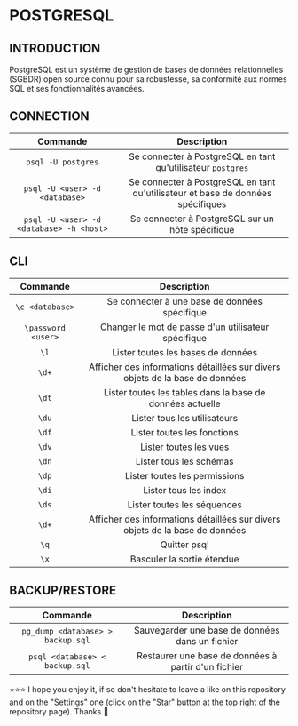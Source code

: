 # POSTGRESQL

## INTRODUCTION
PostgreSQL est un système de gestion de bases de données relationnelles (SGBDR) open source connu pour sa robustesse, sa conformité aux normes SQL et ses fonctionnalités avancées.

## CONNECTION
| Commande | Description |
| :---: | :---: |
| `psql -U postgres` | Se connecter à PostgreSQL en tant qu'utilisateur `postgres` |
| `psql -U <user> -d <database>` | Se connecter à PostgreSQL en tant qu'utilisateur et base de données spécifiques |
| `psql -U <user> -d <database> -h <host>` | Se connecter à PostgreSQL sur un hôte spécifique |

## CLI
| Commande | Description |
| :---: | :---: |
| `\c <database>` | Se connecter à une base de données spécifique |
| `\password <user>` | Changer le mot de passe d'un utilisateur spécifique |
| `\l` | Lister toutes les bases de données |
| `\d+` | Afficher des informations détaillées sur divers objets de la base de données |
| `\dt` | Lister toutes les tables dans la base de données actuelle |
| `\du` | Lister tous les utilisateurs |
| `\df` | Lister toutes les fonctions |
| `\dv` | Lister toutes les vues |
| `\dn` | Lister tous les schémas |
| `\dp` | Lister toutes les permissions |
| `\di` | Lister tous les index |
| `\ds` | Lister toutes les séquences |
| `\d+` | Afficher des informations détaillées sur divers objets de la base de données |
| `\q` | Quitter psql |
| `\x` | Basculer la sortie étendue |

## BACKUP/RESTORE
| Commande | Description |
| :---: | :---: |
| `pg_dump <database> > backup.sql` | Sauvegarder une base de données dans un fichier |
| `psql <database> < backup.sql` | Restaurer une base de données à partir d'un fichier |

⭐⭐⭐ I hope you enjoy it, if so don't hesitate to leave a like on this repository and on the "Settings" one (click on the "Star" button at the top right of the repository page). Thanks 🤗
